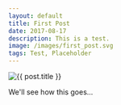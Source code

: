 ```yaml
---
layout: default
title: First Post
date: 2017-08-17
description: This is a test.
image: /images/first_post.svg
tags: Test, Placeholder
---
```

 <span class="image featured">
     <img src="{{ post.image | relative_url }}" alt="{{ post.title }}" style="display: block; margin: 0 auto;"> 
 </span>
 
We'll see how this goes...
